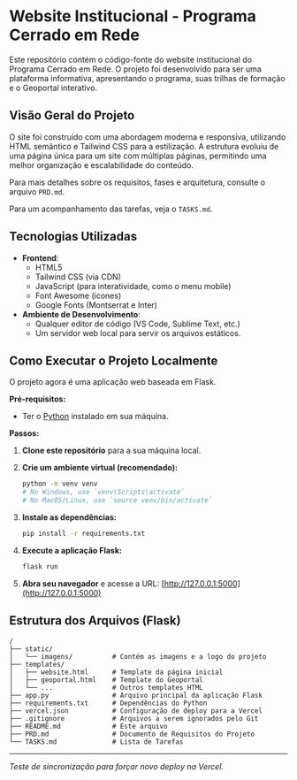 # Website Institucional - Programa Cerrado em Rede

Este repositório contém o código-fonte do website institucional do Programa Cerrado em Rede. O projeto foi desenvolvido para ser uma plataforma informativa, apresentando o programa, suas trilhas de formação e o Geoportal interativo.

## Visão Geral do Projeto

O site foi construído com uma abordagem moderna e responsiva, utilizando HTML semântico e Tailwind CSS para a estilização. A estrutura evoluiu de uma página única para um site com múltiplas páginas, permitindo uma melhor organização e escalabilidade do conteúdo.

Para mais detalhes sobre os requisitos, fases e arquitetura, consulte o arquivo `PRD.md`.

Para um acompanhamento das tarefas, veja o `TASKS.md`.

## Tecnologias Utilizadas

-   **Frontend**:
    -   HTML5
    -   Tailwind CSS (via CDN)
    -   JavaScript (para interatividade, como o menu mobile)
    -   Font Awesome (ícones)
    -   Google Fonts (Montserrat e Inter)
-   **Ambiente de Desenvolvimento**:
    -   Qualquer editor de código (VS Code, Sublime Text, etc.)
    -   Um servidor web local para servir os arquivos estáticos.

## Como Executar o Projeto Localmente

O projeto agora é uma aplicação web baseada em Flask.

**Pré-requisitos:**
-   Ter o [Python](https://www.python.org/downloads/) instalado em sua máquina.

**Passos:**

1.  **Clone este repositório** para a sua máquina local.

2.  **Crie um ambiente virtual (recomendado):**
    ```bash
    python -m venv venv
    # No Windows, use `venv\Scripts\activate`
    # No MacOS/Linux, use `source venv/bin/activate`
    ```

3.  **Instale as dependências:**
    ```bash
    pip install -r requirements.txt
    ```

4.  **Execute a aplicação Flask:**
    ```bash
    flask run
    ```

5.  **Abra seu navegador** e acesse a URL: [http://127.0.0.1:5000](http://127.0.0.1:5000)

## Estrutura dos Arquivos (Flask)

```
/
├── static/
│   └── imagens/          # Contém as imagens e a logo do projeto
├── templates/
│   ├── website.html      # Template da página inicial
│   ├── geoportal.html    # Template do Geoportal
│   └── ...               # Outros templates HTML
├── app.py                # Arquivo principal da aplicação Flask
├── requirements.txt      # Dependências do Python
├── vercel.json           # Configuração de deploy para a Vercel
├── .gitignore            # Arquivos a serem ignorados pelo Git
├── README.md             # Este arquivo
├── PRD.md                # Documento de Requisitos do Projeto
└── TASKS.md              # Lista de Tarefas
```

---

*Teste de sincronização para forçar novo deploy na Vercel.*
